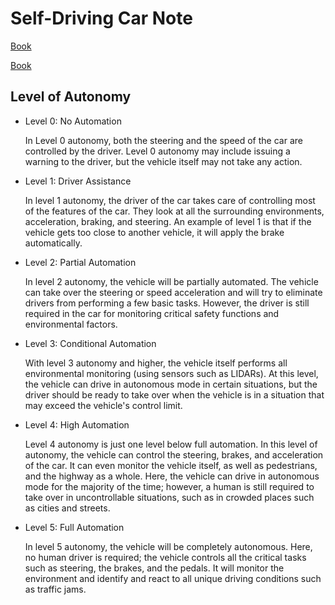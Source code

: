 # Self-Driving Car Note

[Book](https://www.packtpub.com/data/hands-on-vision-and-behavior-for-self-driving-cars?utm_source=github&utm_medium=repository&utm_campaign=9781786461629)

[Book](https://www.packtpub.com/in/data/hands-on-self-driving-cars-with-deep-learning?utm_source=github&utm_medium=repository&utm_campaign=9781838646301)

## Level of Autonomy

- Level 0: No Automation
    
    In Level 0 autonomy, both the steering and the speed of the car are controlled by the driver. Level 0 autonomy may include issuing a warning to the driver, but the vehicle itself may not take any action.

- Level 1: Driver Assistance

    In level 1 autonomy, the driver of the car takes care of controlling most of the features of the car. They look at all the surrounding environments, acceleration, braking, and steering. An example of level 1 is that if the vehicle gets too close to another vehicle, it will apply the brake automatically.

- Level 2: Partial Automation

    In level 2 autonomy, the vehicle will be partially automated. The vehicle can take over the steering or speed acceleration and will try to eliminate drivers from performing a few basic tasks. However, the driver is still required in the car for monitoring critical safety functions and environmental factors.

- Level 3: Conditional Automation

    With level 3 autonomy and higher, the vehicle itself performs all environmental monitoring (using sensors such as LIDARs). At this level, the vehicle can drive in autonomous mode in certain situations, but the driver should be ready to take over when the vehicle is in a situation that may exceed the vehicle's control limit.

- Level 4: High Automation

    Level 4 autonomy is just one level below full automation. In this level of autonomy, the vehicle can control the steering, brakes, and acceleration of the car. It can even monitor the vehicle itself, as well as pedestrians, and the highway as a whole. Here, the vehicle can drive in autonomous mode for the majority of the time; however, a human is still required to take over in uncontrollable situations, such as in crowded places such as cities and streets.

- Level 5: Full Automation

    In level 5 autonomy, the vehicle will be completely autonomous. Here, no human driver is required; the vehicle controls all the critical tasks such as steering, the brakes, and the pedals. It will monitor the environment and identify and react to all unique driving conditions such as traffic jams.



